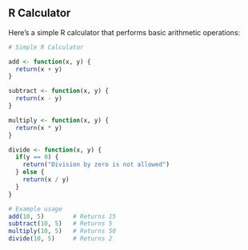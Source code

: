 ## R Calculator 

Here’s a simple R calculator that performs basic arithmetic operations:

```r
# Simple R Calculator

add <- function(x, y) {
  return(x + y)
}

subtract <- function(x, y) {
  return(x - y)
}

multiply <- function(x, y) {
  return(x * y)
}

divide <- function(x, y) {
  if(y == 0) {
    return("Division by zero is not allowed")
  } else {
    return(x / y)
  }
}

# Example usage
add(10, 5)        # Returns 15
subtract(10, 5)   # Returns 5
multiply(10, 5)   # Returns 50
divide(10, 5)     # Returns 2

